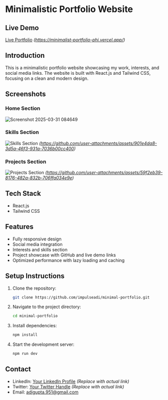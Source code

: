 # Minimalistic Portfolio Website

## Live Demo
[Live Portfolio](#) *(https://minimalist-portfolio-phi.vercel.app/)*

## Introduction
This is a minimalistic portfolio website showcasing my work, interests, and social media links. The website is built with React.js and Tailwind CSS, focusing on a clean and modern design.

## Screenshots
### Home Section
![Screenshot 2025-03-31 084649](https://github.com/user-attachments/assets/e18e92d6-e1af-46ac-aa8d-1d2cb44a771c)



### Skills Section
![Skills Section](#) *(https://github.com/user-attachments/assets/901e4da8-3d5a-46f3-931a-7036b00cc400)*

### Projects Section
![Projects Section](#) *(https://github.com/user-attachments/assets/59f2eb39-8176-482a-832b-706ffa034e9e)*

## Tech Stack
- React.js
- Tailwind CSS

## Features
- Fully responsive design
- Social media integration
- Interests and skills section
- Project showcase with GitHub and live demo links
- Optimized performance with lazy loading and caching

## Setup Instructions
1. Clone the repository:
   ```sh
   git clone https://github.com/impulseadi/minimal-portfolio.git
   ```
2. Navigate to the project directory:
   ```sh
   cd minimal-portfolio
   ```
3. Install dependencies:
   ```sh
   npm install
   ```
4. Start the development server:
   ```sh
   npm run dev
   ```

## Contact
- LinkedIn: [Your LinkedIn Profile](#) *(Replace with actual link)*
- Twitter: [Your Twitter Handle](#) *(Replace with actual link)*
- Email: adigupta.951@gmail.com

